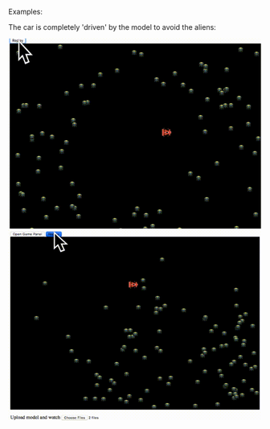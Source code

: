 Examples:

The car is completely 'driven' by the model to avoid the aliens:

![Test Run 1](https://github.com/garykwtsui/tensorgame/raw/master/gh-assets/TestRun5.gif)
![Test Run 2](https://github.com/garykwtsui/tensorgame/raw/master/gh-assets/TestRun6.gif)